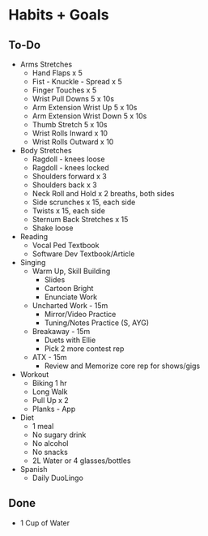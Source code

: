 # Habits + Goals

## To-Do

- Arms Stretches
  - Hand Flaps x 5
  - Fist - Knuckle - Spread x 5
  - Finger Touches x 5
  - Wrist Pull Downs 5 x 10s
  - Arm Extension Wrist Up 5 x 10s
  - Arm Extension Wrist Down 5 x 10s
  - Thumb Stretch 5 x 10s
  - Wrist Rolls Inward x 10
  - Wrist Rolls Outward x 10
- Body Stretches
  - Ragdoll - knees loose
  - Ragdoll - knees locked
  - Shoulders forward x 3
  - Shoulders back x 3
  - Neck Roll and Hold x 2 breaths, both sides
  - Side scrunches x 15, each side
  - Twists x 15, each side
  - Sternum Back Stretches x 15
  - Shake loose
- Reading
  - Vocal Ped Textbook
  - Software Dev Textbook/Article
- Singing
  - Warm Up, Skill Building
    - Slides
    - Cartoon Bright
    - Enunciate Work
  - Uncharted Work - 15m
    - Mirror/Video Practice
    - Tuning/Notes Practice (S, AYG)
  - Breakaway - 15m
    - Duets with Ellie
    - Pick 2 more contest rep
  - ATX - 15m
    - Review and Memorize core rep for shows/gigs
- Workout
  - Biking 1 hr
  - Long Walk
  - Pull Up x 2
  - Planks - App
- Diet
  - 1 meal
  - No sugary drink
  - No alcohol
  - No snacks
  - 2L Water or 4 glasses/bottles
- Spanish
  - Daily DuoLingo

## Done

- 1 Cup of Water
